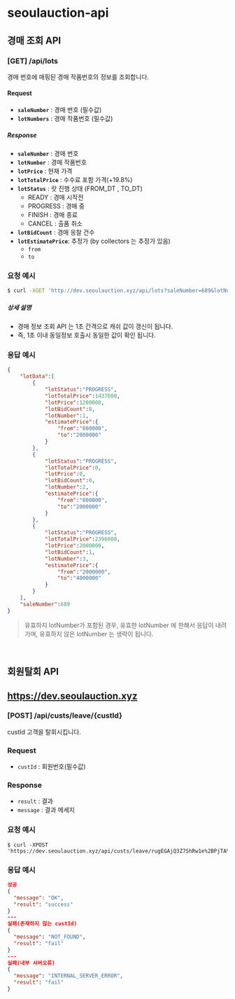 # seoulauction-api

## 경매 조회 API

### [GET] /api/lots

경매 번호에 매핑된 경매 작품번호의 정보를 조회합니다.

#### Request 
* **`saleNumber`** : 경매 번호 (필수값)
* **`lotNumbers`** : 경매 작품번호 (필수값)

##### Response
* **`saleNumber`** : 경매 번호
* **`lotNumber`** : 경매 작품번호
* **`lotPrice`** : 현재 가격
* **`lotTotalPrice`** : 수수료 포함 가격(+19.8%) 
* **`lotStatus`** : 랏 진행 상태 (FROM_DT , TO_DT)
  * READY : 경매 시작전
  * PROGRESS : 경매 중
  * FINISH : 경매 종료
  * CANCEL : 출품 취소
* **`lotBidCount`** : 경매 응찰 건수 
* **`lotEstimatePrice`**: 추정가 (by collectors 는 추정가 있음)
  * `from`
  * `to`


### 요청 예시

```sh
$ curl -XGET 'http://dev.seoulauction.xyz/api/lots?saleNumber=689&lotNumbers=1,2,3'
```


##### 상세 설명

* 경매 정보 조회 API 는 1초 간격으로 캐쉬 값이 갱신이 됩니다. 
* 즉, 1초 이내 동일정보 호출시 동일한 값이 확인 됩니다.



### 응답 예시

```json
{
	"lotData":[
		{
			"lotStatus":"PROGRESS",
			"lotTotalPrice":1437600,
			"lotPrice":1200000,
			"lotBidCount":8,
			"lotNumber":1,
			"estimatePrice":{
				"from":"800000",
				"to":"2000000"
			}
		},
		{
			"lotStatus":"PROGRESS",
			"lotTotalPrice":0,
			"lotPrice":0,
			"lotBidCount":0,
			"lotNumber":2,
			"estimatePrice":{
				"from":"800000",
				"to":"2000000"
			}
		},
		{
			"lotStatus":"PROGRESS",
			"lotTotalPrice":2396000,
			"lotPrice":2000000,
			"lotBidCount":1,
			"lotNumber":3,
			"estimatePrice":{
				"from":"2000000",
				"to":"4000000"
			}
		}
	],
	"saleNumber":689
}
```

> 유효하지 lotNumber가 포함된 경우, 유효한 lotNumber 에 한해서 응답이 내려가며, 유효하지 않은 lotNumber 는 생략이 됩니다.
<br/>

## **회원탈회 API**

## https://dev.seoulauction.xyz

### [POST] /api/custs/leave/{custId}

custId 고객을 탈회시킵니다.

### Request

- `custId` : 회원번호(필수값)

### Response

- `result` : 결과
- `message` : 결과 메세지

### **요청 예시**

```
$ curl -XPOST 'https://dev.seoulauction.xyz/api/custs/leave/rugEGAjQ3Z7ShRw1e%2BPjTA%3D%3D'
```

### **응답 예시**

```json
성공
{
  "message": "OK",
  "result": "success"
}
---
실패(존재하지 않는 custId)
{
  "message": "NOT_FOUND",
  "result": "fail"
}
---
실패(내부 서버오류)
{
  "message": "INTERNAL_SERVER_ERROR",
  "result": "fail"
}
```
